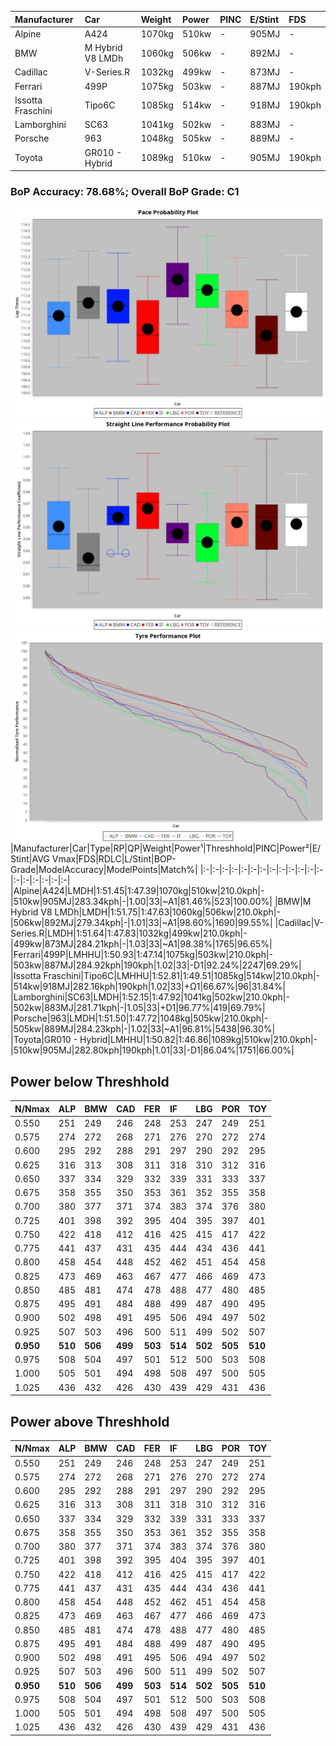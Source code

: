 |Manufacturer|Car|Weight|Power|PINC|E/Stint|FDS|
|:-|:-|:-|:-|:-|:-|:-|
|Alpine|A424|1070kg|510kw|-|905MJ|-|
|BMW|M Hybrid V8 LMDh|1060kg|506kw|-|892MJ|-|
|Cadillac|V-Series.R|1032kg|499kw|-|873MJ|-|
|Ferrari|499P|1075kg|503kw|-|887MJ|190kph|
|Issotta Fraschini|Tipo6C|1085kg|514kw|-|918MJ|190kph|
|Lamborghini|SC63|1041kg|502kw|-|883MJ|-|
|Porsche|963|1048kg|505kw|-|889MJ|-|
|Toyota|GR010 - Hybrid|1089kg|510kw|-|905MJ|190kph|

### BoP Accuracy: 78.68%; Overall BoP Grade: C1
![PACECHART](./IMG/CUSTOM.png)
![STRAIGHTLINEPERFORMANCECHART](./IMG/CUSTOM_sp.png)
![TYREPERFORMANCECHART](./IMG/CUSTOM_tw.png)
|Manufacturer|Car|Type|RP|QP|Weight|Power¹|Threshhold|PINC|Power²|E/Stint|AVG Vmax|FDS|RDLC|L/Stint|BOP-Grade|ModelAccuracy|ModelPoints|Match%|
|:-|:-|:-|:-|:-|:-|:-|:-|:-|:-|:-|:-|:-|:-|:-|:-|:-|:-|:-|
|Alpine|A424|LMDH|1:51.45|1:47.39|1070kg|510kw|210.0kph|-|510kw|905MJ|283.34kph|-|1.00|33|~A1|81.46%|523|100.00%|
|BMW|M Hybrid V8 LMDh|LMDH|1:51.75|1:47.63|1060kg|506kw|210.0kph|-|506kw|892MJ|279.34kph|-|1.01|33|~A1|98.60%|1690|99.55%|
|Cadillac|V-Series.R|LMDH|1:51.64|1:47.83|1032kg|499kw|210.0kph|-|499kw|873MJ|284.21kph|-|1.03|33|~A1|98.38%|1765|96.65%|
|Ferrari|499P|LMHHU|1:50.93|1:47.14|1075kg|503kw|210.0kph|-|503kw|887MJ|284.92kph|190kph|1.02|33|-D1|92.24%|2247|69.29%|
|Issotta Fraschini|Tipo6C|LMHHU|1:52.81|1:49.51|1085kg|514kw|210.0kph|-|514kw|918MJ|282.16kph|190kph|1.02|33|+Ω1|66.67%|96|31.84%|
|Lamborghini|SC63|LMDH|1:52.15|1:47.92|1041kg|502kw|210.0kph|-|502kw|883MJ|281.71kph|-|1.05|33|+D1|96.77%|419|69.79%|
|Porsche|963|LMDH|1:51.50|1:47.72|1048kg|505kw|210.0kph|-|505kw|889MJ|284.23kph|-|1.02|33|~A1|96.81%|5438|96.30%|
|Toyota|GR010 - Hybrid|LMHHU|1:50.82|1:46.86|1089kg|510kw|210.0kph|-|510kw|905MJ|282.80kph|190kph|1.01|33|-D1|86.04%|1751|66.00%|

## Power below Threshhold
|N/Nmax|ALP|BMW|CAD|FER|IF|LBG|POR|TOY|
|:-|:-|:-|:-|:-|:-|:-|:-|:-|
|0.550|251|249|246|248|253|247|249|251|
|0.575|274|272|268|271|276|270|272|274|
|0.600|295|292|288|291|297|290|292|295|
|0.625|316|313|308|311|318|310|312|316|
|0.650|337|334|329|332|339|331|333|337|
|0.675|358|355|350|353|361|352|355|358|
|0.700|380|377|371|374|383|374|376|380|
|0.725|401|398|392|395|404|395|397|401|
|0.750|422|418|412|416|425|415|417|422|
|0.775|441|437|431|435|444|434|436|441|
|0.800|458|454|448|452|462|451|454|458|
|0.825|473|469|463|467|477|466|469|473|
|0.850|485|481|474|478|488|477|480|485|
|0.875|495|491|484|488|499|487|490|495|
|0.900|502|498|491|495|506|494|497|502|
|0.925|507|503|496|500|511|499|502|507|
|**0.950**|**510**|**506**|**499**|**503**|**514**|**502**|**505**|**510**|
|0.975|508|504|497|501|512|500|503|508|
|1.000|505|501|494|498|508|497|500|505|
|1.025|436|432|426|430|439|429|431|436|

## Power above Threshhold
|N/Nmax|ALP|BMW|CAD|FER|IF|LBG|POR|TOY|
|:-|:-|:-|:-|:-|:-|:-|:-|:-|
|0.550|251|249|246|248|253|247|249|251|
|0.575|274|272|268|271|276|270|272|274|
|0.600|295|292|288|291|297|290|292|295|
|0.625|316|313|308|311|318|310|312|316|
|0.650|337|334|329|332|339|331|333|337|
|0.675|358|355|350|353|361|352|355|358|
|0.700|380|377|371|374|383|374|376|380|
|0.725|401|398|392|395|404|395|397|401|
|0.750|422|418|412|416|425|415|417|422|
|0.775|441|437|431|435|444|434|436|441|
|0.800|458|454|448|452|462|451|454|458|
|0.825|473|469|463|467|477|466|469|473|
|0.850|485|481|474|478|488|477|480|485|
|0.875|495|491|484|488|499|487|490|495|
|0.900|502|498|491|495|506|494|497|502|
|0.925|507|503|496|500|511|499|502|507|
|**0.950**|**510**|**506**|**499**|**503**|**514**|**502**|**505**|**510**|
|0.975|508|504|497|501|512|500|503|508|
|1.000|505|501|494|498|508|497|500|505|
|1.025|436|432|426|430|439|429|431|436|
